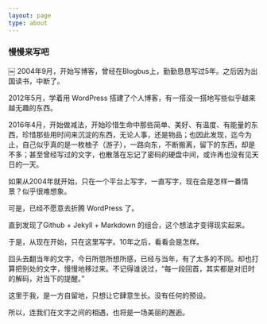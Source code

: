 ```yaml
---
layout: page
type: about
---
```


### 慢慢来写吧
￼
2004年9月，开始写博客，曾经在Blogbus上，勤勤恳恳写过5年。之后因为出国读书，中断了。

2012年5月，学着用 WordPress 搭建了个人博客，有一搭没一搭地写些似乎越来越无趣的东西。

2016年4月，开始做减法，开始珍惜生命中那些简单、美好、有温度、有能量的东西，珍惜那些用时间来沉淀的东西，无论人事，还是物品；也因此发现，迄今为止，自己似乎真的是一枚柚子（游子），一路向东，不断搬离，留下的东西，却是不多；甚至曾经写过的文字，也散落在忘记了密码的硬盘中间，或许再也没有见天日的一天。

如果从2004年就开始，只在一个平台上写字，一直写字，现在会是怎样一番情景？似乎很难想象。

可是，已经不愿意去折腾 WordPress 了。 

直到发现了Github + Jekyll + Markdown 的组合，这个想法才变得现实起来。 

于是，从现在开始，只在这里写字。10年之后，看看会是怎样。

回头去翻当年的文字，今日所思所想所感，已经与当年，有了太多的不同。却也打算把别处的文字，慢慢地移过来。不记得谁说过，“每一段回首，其实都是对旧时的解码，对当下的提醒。”

这里于我，是一方自留地，只想让它肆意生长。没有任何的预设。

所以，连我们在文字之间的相遇，也将是一场美丽的邂逅。
